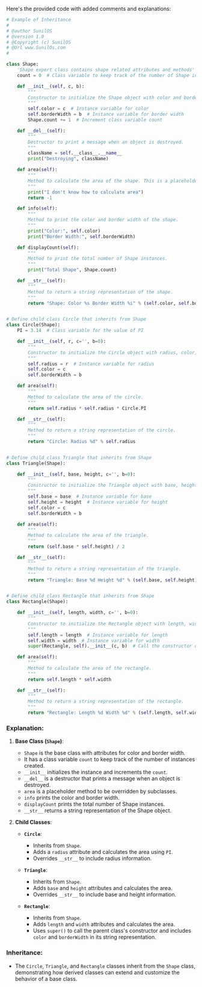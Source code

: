 Here's the provided code with added comments and explanations:

```python
# Example of Inheritance 
#
# @author SunilOS  
# @version 1.0
# @Copyright (c) SunilOS  
# @Url www.SunilOs.com
#

class Shape:
    'Shape expert class contains shape related attributes and methods'
    count = 0  # Class variable to keep track of the number of Shape instances

    def __init__(self, c, b):
        """
        Constructor to initialize the Shape object with color and border width.
        """
        self.color = c  # Instance variable for color
        self.borderWidth = b  # Instance variable for border width
        Shape.count += 1  # Increment class variable count

    def __del__(self):
        """
        Destructor to print a message when an object is destroyed.
        """
        className = self.__class__.__name__
        print("Destroying", className)

    def area(self):
        """
        Method to calculate the area of the shape. This is a placeholder method to be overridden by subclasses.
        """
        print("I don't know how to calculate area")
        return -1

    def info(self):
        """
        Method to print the color and border width of the shape.
        """
        print("Color:", self.color)
        print("Border Width:", self.borderWidth)

    def displayCount(self):
        """
        Method to print the total number of Shape instances.
        """
        print("Total Shape", Shape.count)

    def __str__(self):
        """
        Method to return a string representation of the shape.
        """
        return "Shape: Color %s Border Width %i" % (self.color, self.borderWidth)


# Define child class Circle that inherits from Shape
class Circle(Shape):
    PI = 3.14  # Class variable for the value of PI

    def __init__(self, r, c='', b=0):
        """
        Constructor to initialize the Circle object with radius, color, and border width.
        """
        self.radius = r  # Instance variable for radius
        self.color = c
        self.borderWidth = b

    def area(self):
        """
        Method to calculate the area of the circle.
        """
        return self.radius * self.radius * Circle.PI

    def __str__(self):
        """
        Method to return a string representation of the circle.
        """
        return "Circle: Radius %d" % self.radius


# Define child class Triangle that inherits from Shape
class Triangle(Shape):

    def __init__(self, base, height, c='', b=0):
        """
        Constructor to initialize the Triangle object with base, height, color, and border width.
        """
        self.base = base  # Instance variable for base
        self.height = height  # Instance variable for height
        self.color = c
        self.borderWidth = b

    def area(self):
        """
        Method to calculate the area of the triangle.
        """
        return (self.base * self.height) / 2

    def __str__(self):
        """
        Method to return a string representation of the triangle.
        """
        return "Triangle: Base %d Height %d" % (self.base, self.height)


# Define child class Rectangle that inherits from Shape
class Rectangle(Shape):

    def __init__(self, length, width, c='', b=0):
        """
        Constructor to initialize the Rectangle object with length, width, color, and border width.
        """
        self.length = length  # Instance variable for length
        self.width = width  # Instance variable for width
        super(Rectangle, self).__init__(c, b)  # Call the constructor of the parent class Shape

    def area(self):
        """
        Method to calculate the area of the rectangle.
        """
        return self.length * self.width

    def __str__(self):
        """
        Method to return a string representation of the rectangle.
        """
        return "Rectangle: Length %d Width %d" % (self.length, self.width) + " " + super(Rectangle, self).__str__()
```

### Explanation:

1. **Base Class (`Shape`)**:
   - `Shape` is the base class with attributes for color and border width.
   - It has a class variable `count` to keep track of the number of instances created.
   - `__init__` initializes the instance and increments the `count`.
   - `__del__` is a destructor that prints a message when an object is destroyed.
   - `area` is a placeholder method to be overridden by subclasses.
   - `info` prints the color and border width.
   - `displayCount` prints the total number of Shape instances.
   - `__str__` returns a string representation of the Shape object.

2. **Child Classes**:
   - **`Circle`**:
     - Inherits from `Shape`.
     - Adds a `radius` attribute and calculates the area using `PI`.
     - Overrides `__str__` to include radius information.
   
   - **`Triangle`**:
     - Inherits from `Shape`.
     - Adds `base` and `height` attributes and calculates the area.
     - Overrides `__str__` to include base and height information.
   
   - **`Rectangle`**:
     - Inherits from `Shape`.
     - Adds `length` and `width` attributes and calculates the area.
     - Uses `super()` to call the parent class's constructor and includes `color` and `borderWidth` in its string representation.

### Inheritance:
- The `Circle`, `Triangle`, and `Rectangle` classes inherit from the `Shape` class, demonstrating how derived classes can extend and customize the behavior of a base class.